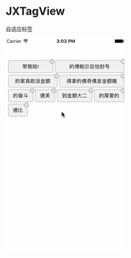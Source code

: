 # JXTagView
自适应标签

![image](https://github.com/HJXIcon/JXTagView/blob/master/JXTagView/JXTagView/JXTagView.gif)

